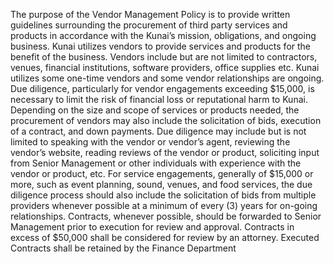 The purpose of the Vendor Management Policy is to provide written guidelines surrounding the procurement of third party services and products in accordance with the Kunai’s mission, obligations, and ongoing business.
Kunai utilizes vendors to provide services and products for the benefit of the business. Vendors include but are not limited to contractors, venues, financial institutions, software providers, office supplies etc. Kunai utilizes some one-time vendors and some vendor relationships are ongoing. Due diligence, particularly for vendor engagements exceeding $15,000, is necessary to limit the risk of financial loss or reputational harm to Kunai. Depending on the size and scope of services or products needed, the procurement of vendors may also include the solicitation of bids, execution of a contract, and down payments. 
Due diligence may include but is not limited to speaking with the vendor or vendor’s agent, reviewing the vendor’s website, reading reviews of the vendor or product, soliciting input from Senior Management or other individuals with experience with the vendor or product, etc.
For service engagements, generally of $15,000 or more, such as event planning, sound, venues, and food services, the due diligence process should also include the solicitation of bids from multiple providers whenever possible at a minimum of every (3) years for on-going relationships.
Contracts, whenever possible, should be forwarded to Senior Management prior to execution for review and approval.
Contracts in excess of $50,000 shall be considered for review by an attorney.
Executed Contracts shall be retained by the Finance Department
